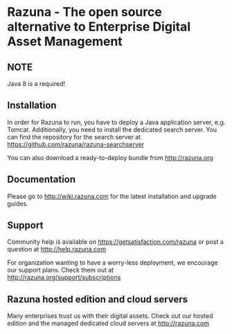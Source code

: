 # Razuna - The open source alternative to Enterprise Digital Asset Management

## NOTE

Java 8 is a required!

## Installation

In order for Razuna to run, you have to deploy a Java application server, e.g. Tomcat. Additionally, you need to install the dedicated search server. You can find the repository for the search server at https://github.com/razuna/razuna-searchserver

You can also download a ready-to-deploy bundle from http://razuna.org

## Documentation

Please go to http://wiki.razuna.com for the latest installation and upgrade guides.

## Support

Community help is available on https://getsatisfaction.com/razuna or post a question at http://help.razuna.com

For organization wanting to have a worry-less deployment, we encourage our support plans. Check them out at http://razuna.org/support/subscriptions

## Razuna hosted edition and cloud servers

Many enterprises trust us with their digital assets. Check out our hosted edition and the managed dedicated cloud servers at http://razuna.com
